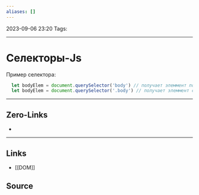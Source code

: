 ```yaml
---
aliases: []
---
```


2023-09-06 23:20
Tags: 

___

# Селекторы-Js

Пример селектора:

```js
  let bodyElem = document.querySelector('body') // получает элеммент по тегу body
  let bodyElem = document.querySelector('.body') // получает элеммент с класом body
```




___

## Zero-Links
-

___

## Links
- [[DOM]]

## Source

